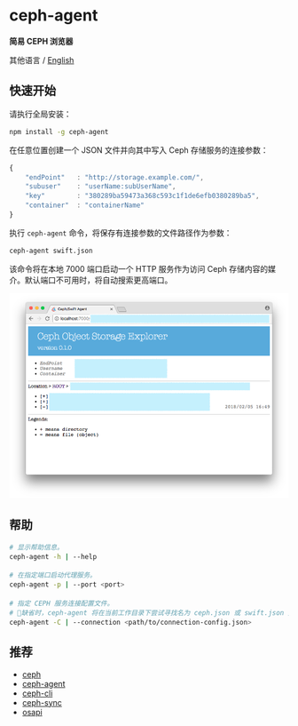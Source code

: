 #   ceph-agent
__简易 CEPH 浏览器__

其他语言 / [English](./README.md)

##  快速开始

请执行全局安装：

```bash
npm install -g ceph-agent
```

在任意位置创建一个 JSON 文件并向其中写入 Ceph 存储服务的连接参数：

```javascript
{
    "endPoint"   : "http://storage.example.com/",
    "subuser"    : "userName:subUserName",
    "key"        : "380289ba59473a368c593c1f1de6efb0380289ba5",
    "container"  : "containerName"
}
```

执行 `ceph-agent` 命令，将保存有连接参数的文件路径作为参数：

```bash
ceph-agent swift.json
```

该命令将在本地 7000 端口启动一个 HTTP 服务作为访问 Ceph 存储内容的媒介。默认端口不可用时，将自动搜索更高端口。

![ceph-agent homepage](./resources/homepage.png)

##  帮助

```bash
# 显示帮助信息。
ceph-agent -h | --help

# 在指定端口启动代理服务。
ceph-agent -p | --port <port>

# 指定 CEPH 服务连接配置文件。
# 缺省时，ceph-agent 将在当前工作目录下尝试寻找名为 ceph.json 或 swift.json 文件。
ceph-agent -C | --connection <path/to/connection-config.json>
```

##  推荐

*   [ceph](https://www.npmjs.com/package/ceph)
*   [ceph-agent](https://www.npmjs.com/package/ceph-agent)
*   [ceph-cli](https://www.npmjs.com/package/ceph-cli)
*   [ceph-sync](https://www.npmjs.com/package/ceph-sync)
*   [osapi](https://www.npmjs.com/package/osapi)
